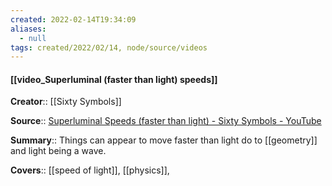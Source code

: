 ```yaml
---
created: 2022-02-14T19:34:09 
aliases:
  - null
tags: created/2022/02/14, node/source/videos
---
```


#### [[video_Superluminal (faster than light) speeds]]
**Creator**:: [[Sixty Symbols]]
 
**Source**:: [Superluminal Speeds (faster than light) - Sixty Symbols - YouTube](https://www.youtube.com/watch?v=IsEDigUHsOQ)

**Summary**:: Things can appear to move faster than light do to [[geometry]] and light being a wave.

**Covers**:: [[speed of light]], [[physics]], 